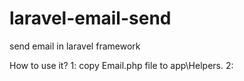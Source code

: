 # laravel-email-send
send email in laravel framework

How to use it?
1: copy Email.php file to app\Helpers.
2: 

